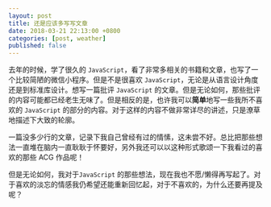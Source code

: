 ```yaml
---
layout: post
title: 还是应该多写写文章
date: 2018-03-21 22:13:00 +0800
categories: [post, weather]
published: false
---
```


去年的时候，学了很久的 `JavaScript`，看了非常多相关的书籍和文章，也写了一个比较简陋的微信小程序。但是不是很喜欢 `JavaScript`，无论是从语言设计角度还是到标准库设计。想写一篇批评 `JavaScript` 的文章。但是无论如何，那些批评的内容可能都已经老生无味了。但是相反的是，也许我可以**简单**地写一些我所不喜欢的 `JavaScript` 的部分的内容。对于这样的内容不做非常详尽的讲述，只是潦草地描述下大致的轮廓。

一篇没多少行的文章，记录下我自己曾经有过的情愫，这未尝不好。总比把那些想法一直堆在脑内一直耿耿于怀要好，另外我还可以以这种形式歌颂一下我看过的喜欢的那些 ACG 作品呢！

但是无论如何，我对于`JavaScript` 的那些想法，现在我也不愿/懒得再写起了。对于喜欢的淡忘的情感我仍希望还能重新回忆起，对于不喜欢的，为什么还要再提及呢？